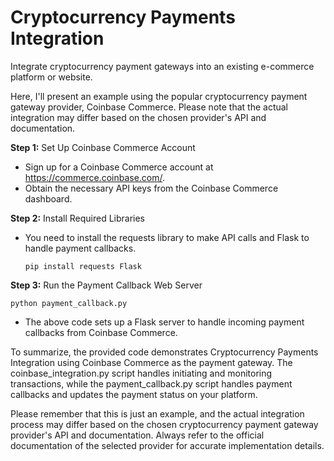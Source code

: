 # Cryptocurrency Payments Integration
Integrate cryptocurrency payment gateways into an existing e-commerce platform or website.


Here, I'll present an example using the popular cryptocurrency payment gateway provider, Coinbase Commerce. Please note that the actual integration may differ based on the chosen provider's API and documentation.

__Step 1:__ Set Up Coinbase Commerce Account

- Sign up for a Coinbase Commerce account at https://commerce.coinbase.com/.
- Obtain the necessary API keys from the Coinbase Commerce dashboard.

__Step 2:__ Install Required Libraries

- You need to install the requests library to make API calls and Flask to handle payment callbacks.
  
  ```
  pip install requests Flask
  ``` 

__Step 3:__ Run the Payment Callback Web Server
``` 
python payment_callback.py
``` 

- The above code sets up a Flask server to handle incoming payment callbacks from Coinbase Commerce.
  

To summarize, the provided code demonstrates Cryptocurrency Payments Integration using Coinbase Commerce as the payment gateway. The coinbase_integration.py script handles initiating and monitoring transactions, while the payment_callback.py script handles payment callbacks and updates the payment status on your platform.

Please remember that this is just an example, and the actual integration process may differ based on the chosen cryptocurrency payment gateway provider's API and documentation. Always refer to the official documentation of the selected provider for accurate implementation details.
